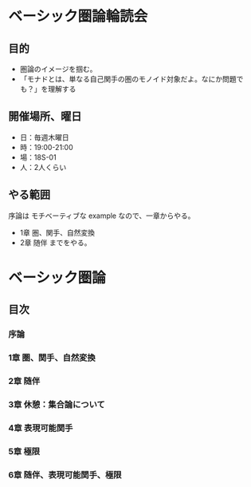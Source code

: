 # ベーシック圏論輪読会

## 目的
* 圏論のイメージを掴む。
* 「モナドとは、単なる自己関手の圏のモノイド対象だよ。なにか問題でも？」を理解する

## 開催場所、曜日
* 日：毎週木曜日
* 時：19:00-21:00
* 場：18S-01
* 人：2人くらい

## やる範囲
序論は モチベーティブな example なので、一章からやる。
* 1章 圏、関手、自然変換
* 2章 随伴
までをやる。

# ベーシック圏論
## 目次
### 序論

### 1章 圏、関手、自然変換

### 2章 随伴

### 3章 休憩：集合論について

### 4章 表現可能関手

### 5章 極限

### 6章 随伴、表現可能関手、極限
